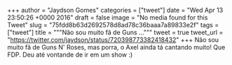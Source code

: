 
+++
author = "Jaydson Gomes"
categories = ["tweet"]
date = "Wed Apr 13 23:50:26 +0000 2016"
draft = false
image = "No media found for this Tweet"
slug = "75fdd8b63d2692578d8ad78c36baaa7a89833e2f"
tags = ["tweet"]
title = """Não sou muito fã de Guns ..."""
tweet = true
tweet_url = "https://twitter.com/jaydson/status/720398773382418432"
+++
Não sou muito fã de Guns N' Roses, mas porra, o Axel ainda tá cantando muito! Que FDP. Deu até vontande de ir em um show :)
